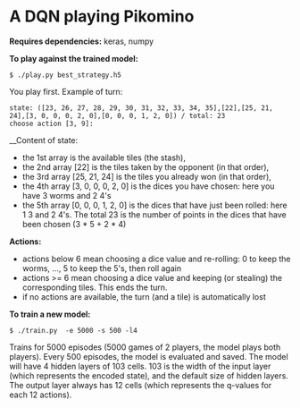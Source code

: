 # A DQN playing Pikomino

**Requires dependencies:**
keras, numpy


**To play against the trained model:**

    $ ./play.py best_strategy.h5

You play first.
Example of turn:

    state: ([23, 26, 27, 28, 29, 30, 31, 32, 33, 34, 35],[22],[25, 21, 24],[3, 0, 0, 0, 2, 0],[0, 0, 0, 1, 2, 0]) / total: 23
    choose action [3, 9]: 

__Content of state:
- the 1st array is the available tiles (the stash),
- the 2nd array [22] is the tiles taken by the opponent (in that order),
- the 3rd array [25, 21, 24] is the tiles you already won (in that order),
- the 4th array [3, 0, 0, 0, 2, 0] is the dices you have chosen: here you have 3 worms and 2 4's
- the 5th array [0, 0, 0, 1, 2, 0] is the dices that have just been rolled: here 1 3 and 2 4's.
The total 23 is the number of points in the dices that have been chosen (3 * 5 + 2 * 4)

__Actions:__
- actions below 6 mean choosing a dice value and re-rolling: 0 to keep the worms, ..., 5 to keep the 5's, then roll again
- actions >= 6 mean choosing a dice value and keeping (or stealing) the corresponding tiles. This ends the turn.
- if no actions are available, the turn (and a tile) is automatically lost 


**To train a new model:**

    $ ./train.py  -e 5000 -s 500 -l4

Trains for 5000 episodes (5000 games of 2 players, the model plays both players).
Every 500 episodes, the model is evaluated and saved.
The model will have 4 hidden layers of 103 cells. 103 is the width of the input layer (which represents the encoded state), and the default size of hidden layers.
The output layer always has 12 cells (which represents the q-values for each 12 actions).
